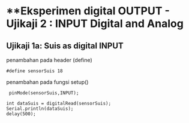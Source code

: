 # **Eksperimen digital OUTPUT - Ujikaji 2 : INPUT Digital and Analog

## Ujikaji 1a: Suis as digital INPUT

penambahan pada header (define)
```
#define sensorSuis 18
```
penambahan pada fungsi setup()
```
 pinMode(sensorSuis,INPUT);
```
```
int dataSuis = digitalRead(sensorSuis);
Serial.println(dataSuis);
delay(500);
```


